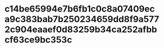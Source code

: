 # c14be65994e7b6fb1c0c8a07409eca9c383bab7b250234659dd8f9a5772c904eaaef0d83259b34ca252afbbcf63ce9bc353c